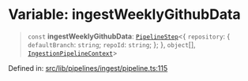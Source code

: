 # Variable: ingestWeeklyGithubData

> `const` **ingestWeeklyGithubData**: [`PipelineStep`](../../../types/type-aliases/PipelineStep.md)\<\{ `repository`: \{ `defaultBranch`: `string`; `repoId`: `string`; \}; \}, `object`[], [`IngestionPipelineContext`](../../context/interfaces/IngestionPipelineContext.md)\>

Defined in: [src/lib/pipelines/ingest/pipeline.ts:115](https://github.com/elizaOS/elizaos.github.io/blob/4810f50019028b92f4f2a0ac31323fd787c7f288/src/lib/pipelines/ingest/pipeline.ts#L115)
